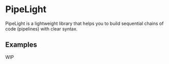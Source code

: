 # PipeLight
PipeLight is a lightweight library that helps you to build sequential chains of code (pipelines) with clear syntax.

## Examples
WIP
